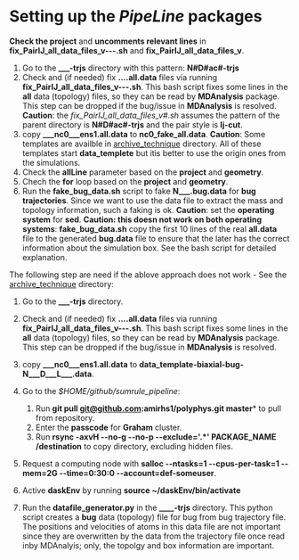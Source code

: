 # Setting up the *PipeLine* packages

**Check the project** and **uncomments relevant lines** in **fix_PairIJ_all_data_files_v---.sh** and **fix_PairIJ_all_data_files_v**.

1. Go to the **___-trjs** directory with this pattern: **N#D#ac#-trjs**
2. Check and (if needed) fix **....all.data** files via running **fix_PairIJ_all_data_files_v---.sh**. This bash script fixes some lines in the **all** data (topology) files, so they can be read by **MDAnalysis** package. This step can be dropped if the bug/issue in **MDAnalysis** is resolved.
**Caution**: the *fix_PairIJ_all_data_files_v#.sh* assumes the pattern of the parent directory is **N#D#ac#-trjs** and the pair style is **lj-cut**.
1. copy **___nc0___ens1.all.data** to **nc0_fake_all.data**.
**Caution**: Some templates are availble in [archive_technique](./archive-technique/) directory. All of these templates start **data_templete** but itis better to use the origin ones from the simulations.
1. Check the **allLine** parameter based on the **project** and **geometry**.
2. Chech the **for** loop based on the **project** and **geometry**.
3. Run the **fake_bug_data.sh** script to fake **N___.bug.data** for **bug trajectories**. Since we want to use the data file to extract the mass and topology information, such a faking is ok.
**Caution**: set the **operating system** for **sed**.
**Caution: this doesn not work on both operating systems**: **fake_bug_data.sh** copy the first 10 lines of the real **all.data** file to the generated **bug.data** file to ensure that the later has the correct information about the simulation box. See the bash script for detailed explanation.

The following step are need if the ablove approach does not work - See the [archive_technique](./archive-technique/) directory:

1. Go to the **___-trjs** directory.
2. Check and (if needed) fix **....all.data** files via running **fix_PairIJ_all_data_files_v---.sh**. This bash script fixes some lines in the **all** data (topology) files, so they can be read by **MDAnalysis** package. This step can be dropped if the bug/issue in **MDAnalysis** is resolved.
3. copy **___nc0___ens1.all.data** to **data_template-biaxial-bug-N___D___L___.data**.
4. Go to the *$HOME/github/sumrule_pipeline*:
    1. Run **git pull git@github.com:amirhs1/polyphys.git master*** to pull from repository.
    2. Enter the **passcode** for **Graham** cluster.
    3. Run **rsync -axvH --no-g --no-p --exclude='.*' PACKAGE_NAME /destination** to copy directory, excluding hidden files.

5. Request a computing node with **salloc --ntasks=1 --cpus-per-task=1 --mem=2G --time=0:30:0 --account=def-someuser**.
6. Active **daskEnv** by running **source ~/daskEnv/bin/activate**
7. Run the **datafile_generator.py** in the **____-trjs** directory. This python script creates a **bug** data (topology) file for bug from bug trajectory file. The positions and velocities of atoms in this data file are not important since they are overwritten by the data from the trajectory file once read inby MDAnalyis; only, the topolgy and box information are important.
